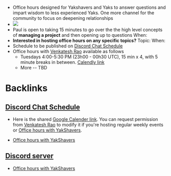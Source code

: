 - Office hours designed for Yakshavers and Yaks to answer questions and impart wisdom to less experienced Yaks. One more channel for the community to focus on deepening relationships 
- ![](https://firebasestorage.googleapis.com/v0/b/firescript-577a2.appspot.com/o/imgs%2Fapp%2FArtOfGig%2FN6xYAdWkz8?alt=media&token=57b390c8-e7bb-43c6-987f-94324df52daf)
- Paul is open to taking 15 minutes to go over the the high level concepts of **managing a project** and then opening up to questions 
When:
- **Interested in hosting office hours on any specific topics?**
Topic:
When: 
- Schedule to be published on [Discord Chat Schedule](<Discord Chat Schedule.md>)
- Office hours with [Venkatesh Rao](<Venkatesh Rao.md>) available as follows
    - Tuesdays 4:00-5:30 PM (23h00 - 00h30 UTC), 15 min x 4, with 5 minute breaks in between. [Calendly link](https://calendly.com/ribbonfarm/yak-collective-office-hour-slot)
    - More -- TBD

# Backlinks
## [Discord Chat Schedule](<Discord Chat Schedule.md>)
- Here is the shared [Google Calender link](https://calendar.google.com/calendar?cid=bzk5NW00MzE3M2Jwc2xtaGg0OW5tcnA1aTRAZ3JvdXAuY2FsZW5kYXIuZ29vZ2xlLmNvbQ). You can request permission from [Venkatesh Rao](<Venkatesh Rao.md>) to modify it if you're hosting regular weekly events or [Office hours with YakShavers](<Office hours with YakShavers.md>).

- [Office hours with YakShavers](<Office hours with YakShavers.md>)

## [Discord server](<Discord server.md>)
- [Office hours with YakShavers](<Office hours with YakShavers.md>)

